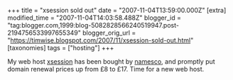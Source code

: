 +++
title = "xsession sold out"
date = "2007-11-04T13:59:00.000Z"
[extra]
modified_time = "2007-11-04T14:03:58.488Z"
blogger_id = "tag:blogger.com,1999:blog-5082828566240519947.post-2194756533997655349"
blogger_orig_url = "https://timwise.blogspot.com/2007/11/xsession-sold-out.html"
[taxonomies]
tags = ["hosting"]
+++

My web host [xsession](http://xsession.com/) has been bought by [namesco](http://www.names.co.uk/), and promptly put domain renewal prices up from £8 to £17\. Time for a new web host.
